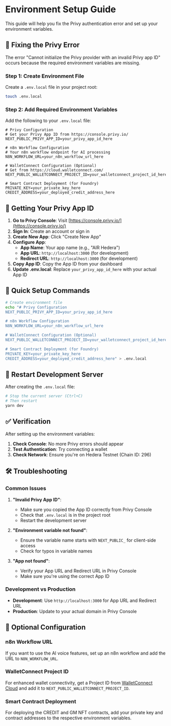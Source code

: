 # Environment Setup Guide

This guide will help you fix the Privy authentication error and set up your environment variables.

## 🔧 Fixing the Privy Error

The error "Cannot initialize the Privy provider with an invalid Privy app ID" occurs because the required environment variables are missing.

### Step 1: Create Environment File

Create a `.env.local` file in your project root:

```bash
touch .env.local
```

### Step 2: Add Required Environment Variables

Add the following to your `.env.local` file:

```env
# Privy Configuration
# Get your Privy App ID from https://console.privy.io/
NEXT_PUBLIC_PRIVY_APP_ID=your_privy_app_id_here

# n8n Workflow Configuration
# Your n8n workflow endpoint for AI processing
N8N_WORKFLOW_URL=your_n8n_workflow_url_here

# WalletConnect Configuration (Optional)
# Get from https://cloud.walletconnect.com/
NEXT_PUBLIC_WALLETCONNECT_PROJECT_ID=your_walletconnect_project_id_here

# Smart Contract Deployment (for Foundry)
PRIVATE_KEY=your_private_key_here
CREDIT_ADDRESS=your_deployed_credit_address_here
```

## 🔑 Getting Your Privy App ID

1. **Go to Privy Console**: Visit [https://console.privy.io/](https://console.privy.io/)
2. **Sign In**: Create an account or sign in
3. **Create New App**: Click "Create New App"
4. **Configure App**:
   - **App Name**: Your app name (e.g., "AIR Hedera")
   - **App URL**: `http://localhost:3000` (for development)
   - **Redirect URL**: `http://localhost:3000` (for development)
5. **Copy App ID**: Copy the App ID from your dashboard
6. **Update .env.local**: Replace `your_privy_app_id_here` with your actual App ID

## 🚀 Quick Setup Commands

```bash
# Create environment file
echo "# Privy Configuration
NEXT_PUBLIC_PRIVY_APP_ID=your_privy_app_id_here

# n8n Workflow Configuration
N8N_WORKFLOW_URL=your_n8n_workflow_url_here

# WalletConnect Configuration (Optional)
NEXT_PUBLIC_WALLETCONNECT_PROJECT_ID=your_walletconnect_project_id_here

# Smart Contract Deployment (for Foundry)
PRIVATE_KEY=your_private_key_here
CREDIT_ADDRESS=your_deployed_credit_address_here" > .env.local
```

## 🔄 Restart Development Server

After creating the `.env.local` file:

```bash
# Stop the current server (Ctrl+C)
# Then restart
yarn dev
```

## ✅ Verification

After setting up the environment variables:

1. **Check Console**: No more Privy errors should appear
2. **Test Authentication**: Try connecting a wallet
3. **Check Network**: Ensure you're on Hedera Testnet (Chain ID: 296)

## 🛠️ Troubleshooting

### Common Issues

1. **"Invalid Privy App ID"**:
   - Make sure you copied the App ID correctly from Privy Console
   - Check that `.env.local` is in the project root
   - Restart the development server

2. **"Environment variable not found"**:
   - Ensure the variable name starts with `NEXT_PUBLIC_` for client-side access
   - Check for typos in variable names

3. **"App not found"**:
   - Verify your App URL and Redirect URL in Privy Console
   - Make sure you're using the correct App ID

### Development vs Production

- **Development**: Use `http://localhost:3000` for App URL and Redirect URL
- **Production**: Update to your actual domain in Privy Console

## 📝 Optional Configuration

### n8n Workflow URL
If you want to use the AI voice features, set up an n8n workflow and add the URL to `N8N_WORKFLOW_URL`.

### WalletConnect Project ID
For enhanced wallet connectivity, get a Project ID from [WalletConnect Cloud](https://cloud.walletconnect.com/) and add it to `NEXT_PUBLIC_WALLETCONNECT_PROJECT_ID`.

### Smart Contract Deployment
For deploying the CREDIT and GM NFT contracts, add your private key and contract addresses to the respective environment variables. 